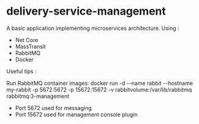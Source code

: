 # delivery-service-management
A basic application implementing microservices architecture.
Using :
- Net Core
- MassTransit
- RabbitMQ
- Docker


Useful tips : 

Run RabbitMQ container images:
docker run -d --name rabbit --hostname my-rabbit -p 5672:5672 -p 15672:15672 -v rabbitvolume:/var/lib/rabbitmq rabbitmq:3-management
- Port 5672 used for messaging
- Port 15672 used for management console plugin


